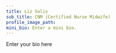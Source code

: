 ```yaml
---
title: Liz Solis
sub_title: CNM (Certified Nurse Midwife)
profile_image_path:
mini_bio: Enter a mini bio.
---
```


Enter your bio here